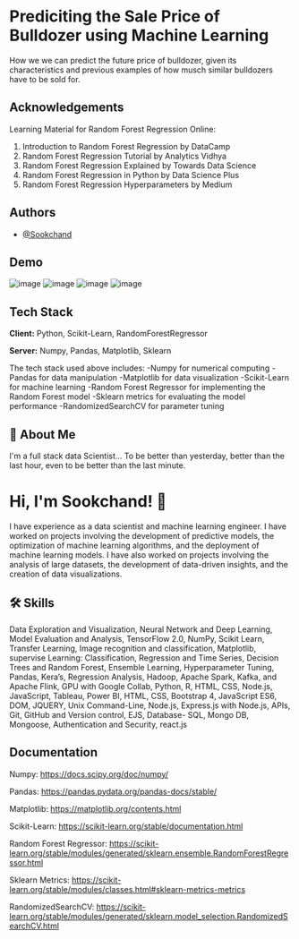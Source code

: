 
# Prediciting the Sale Price of Bulldozer using Machine Learning

How we we can predict the future price of bulldozer, given its characteristics and previous examples of how musch similar bulldozers have to be sold for.

## Acknowledgements
Learning Material for Random Forest Regression Online:

1. Introduction to Random Forest Regression by DataCamp
2. Random Forest Regression Tutorial by Analytics Vidhya
3. Random Forest Regression Explained by Towards Data Science
4. Random Forest Regression in Python by Data Science Plus
5. Random Forest Regression Hyperparameters by Medium
## Authors

- [@Sookchand](https://github.com/Sookchand)


## Demo

![image](https://user-images.githubusercontent.com/34344439/209884660-dfb2848a-23dc-4c7e-a870-e4e4380dab75.png)
![image](https://user-images.githubusercontent.com/34344439/209884694-57fc6f6c-b795-4ed5-a194-a2f6dcfce99d.png)
![image](https://user-images.githubusercontent.com/34344439/209884729-93810c7f-bfe4-4f34-bcc6-8de40f50e562.png)
![image](https://user-images.githubusercontent.com/34344439/209884759-3a13b431-1593-4b89-aad1-4fa69b13f037.png)


## Tech Stack

**Client:** Python, Scikit-Learn, RandomForestRegressor

**Server:** Numpy, Pandas, Matplotlib, Sklearn

The tech stack used above includes: 
-Numpy for numerical computing
-Pandas for data manipulation
-Matplotlib for data visualization
-Scikit-Learn for machine learning
-Random Forest Regressor for implementing the Random Forest model
-Sklearn metrics for evaluating the model performance 
-RandomizedSearchCV for parameter tuning


## 🚀 About Me
I'm a full stack data Scientist...
To be better than yesterday, better than the last hour, even to be better than the last
minute.


# Hi, I'm Sookchand! 👋
I have experience as a data scientist and machine learning engineer. I have worked on
projects involving the development of predictive models, the optimization of machine
learning algorithms, and the deployment of machine learning models. I have also worked on
projects involving the analysis of large datasets, the development of data-driven insights,
and the creation of data visualizations.


## 🛠 Skills
Data Exploration and Visualization, Neural Network and Deep Learning, Model Evaluation
and Analysis, TensorFlow 2.0, NumPy, Scikit Learn, Transfer Learning, Image recognition and
classification, Matplotlib, supervise Learning: Classification, Regression and Time Series,
Decision Trees and Random Forest, Ensemble Learning, Hyperparameter Tuning, Pandas,
Kera’s, Regression Analysis, Hadoop, Apache Spark, Kafka, and Apache Flink, GPU with
Google Collab, Python, R, HTML, CSS, Node.js, JavaScript, Tableau, Power BI, HTML, CSS,
Bootstrap 4, JavaScript ES6, DOM, JQUERY, Unix Command-Line, Node.js, Express.js with Node.js,
APIs, Git, GitHub and Version control, EJS, Database- SQL, Mongo DB, Mongoose, Authentication and
Security, react.js

## Documentation

Numpy: https://docs.scipy.org/doc/numpy/

Pandas: https://pandas.pydata.org/pandas-docs/stable/

Matplotlib: https://matplotlib.org/contents.html

Scikit-Learn: https://scikit-learn.org/stable/documentation.html

Random Forest Regressor: https://scikit-learn.org/stable/modules/generated/sklearn.ensemble.RandomForestRegressor.html

Sklearn Metrics: https://scikit-learn.org/stable/modules/classes.html#sklearn-metrics-metrics

RandomizedSearchCV: https://scikit-learn.org/stable/modules/generated/sklearn.model_selection.RandomizedSearchCV.html
